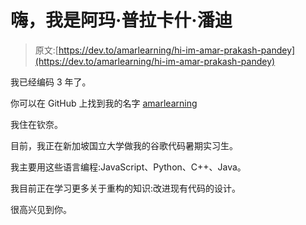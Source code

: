 # 嗨，我是阿玛·普拉卡什·潘迪

> 原文:[https://dev.to/amarlearning/hi-im-amar-prakash-pandey](https://dev.to/amarlearning/hi-im-amar-prakash-pandey)

我已经编码 3 年了。

你可以在 GitHub 上找到我的名字 [amarlearning](https://github.com/amarlearning)

我住在钦奈。

目前，我正在新加坡国立大学做我的谷歌代码暑期实习生。

我主要用这些语言编程:JavaScript、Python、C++、Java。

我目前正在学习更多关于重构的知识:改进现有代码的设计。

很高兴见到你。